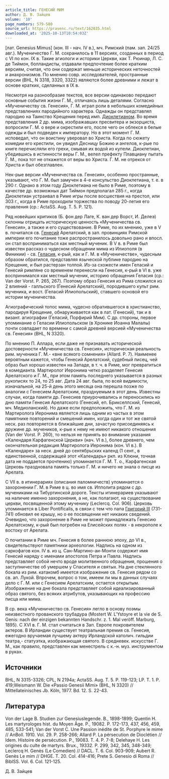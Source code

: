 ```yaml
---
article_title: ГЕНЕСИЙ МИМ
author: Д. В. Зайцев
volume: '10'
page_numbers: 579-580
source_url: https://pravenc.ru/text/162035.html
downloaded_at: '2025-10-13T10:54:03Z'
---
```


[лат. Genesius Mimus] (кон. III - нач. IV в.), мч. Римский (пам. зап. 24/25 авг.). Мученичество Г. М. сохранилось в 11 версиях, созданных в период с VI по кон. IX в. Такие агиологи и историки Церкви, как Т. Рюинар, Л. С. де Тиймон, болландисты, отдавали предпочтение более кратким версиям, считая, что они содержат меньше исторических неточностей и анахронизмов. По мнению совр. исследователей, пространные версии (BHL, N 3318, 3320, 3322) являются более древними и лежат в основе кратких, сделанных в IX в.

Несмотря на разнообразие текстов, все версии одинаково передают основные события жизни Г. М., отличаясь лишь деталями. Согласно «Мученичеству св. Генесия», Г. М. играл роли в небольших комедийных представлениях пародийного характера. Однажды он представлял пародию на Таинство Крещения перед имп. [Диоклетианом](https://pravenc.ru/text/ДИОКЛЕТИАН.html). Во время представления 2 др. мима, изображавших пресвитера и экзорциста, вопросили Г. М. о вере и окрестили его, после чего он облекся в белые одежды и был подведен к императору. Но в этот момент Г. М. исповедал, что он воистину уверовал во Христа. Когда по сюжету комедии его крестили, он увидел Десницу Божию и ангелов, к-рые по книге перечисляли его грехи, смывая их водой из купели. Диоклетиан, убедившись в истинности веры Г. М., велел префекту Плавциану пытать Г. М., пока тот не откажется от веры во Христа. Г. М. не отрекся от Христа и был обезглавлен.

Нек-рые версии «Мученичества св. Генесия», особенно пространные, указывают, что Г. М. был замучен в 4-е консульство Диоклетиана, т. е. в 290 г. Однако в этом году Диоклетиана не было в Риме, поэтому в качестве др. возможных дат Тиймон предполагал 285 г., когда Диоклетиан устраивал в Риме игры после восшествия на престол, или 303 г., когда в Риме проходили торжества по поводу 20-летия его правления (ср.: ActaSS. Аug. T. 5. P. 121).

Ряд новейших критиков (Б. фон дер Лаге, К. ван дер Ворст, И. Делеэ) склонны отрицать историческую ценность «Мученичества св. Генесия», а также и его существование. В Риме, по их мнению, уже в V в. почитался св. [Генесий](https://pravenc.ru/text/Генесий.html) Арелатский, в зап. провинциях Римской империи его почитание тоже распространилось довольно рано и впосл. он стал восприниматься как местный мученик. В V в. в Риме был известен рассказ о чудесном обращении мима из Илиополя (в Финикии) - св. [Геласия](https://pravenc.ru/text/Геласия.html), к-рый, как и Г. М. в «Мученичестве», чудесным образом обратился, представляя языческой публике пародию на Крещение, и был растерзан толпой. Из-за схожести имен Геласий и Генесий римляне со временем перенесли на Генесия, к-рый в VI в. уже воспринимался как местный мученик, историю обращения Геласия (ср.: Van der Vorst. P. 265, 267). Поэтому образ Генесия из Рима сложился из 2 влияний - галльского (Генесий Арелатский), породившего культ рим. мученика, и вост. (Геласий Илиопольский), ставшего основой его истории мученичества.

Агиографический топос мима, чудесно обратившегося в христианство, пародируя Крещение, обнаруживается как в лат. (Генесий), так и в визант. агиографии (Геласий, Порфирий Мим). С др. стороны, первое упоминание о Геласии Илиопольском (в Хронике Иоанна Малалы) почти совпадает по времени с самой древней версией «Мученичества св. Генесия» (BHL, N 3320).

По мнению П. Аллара, если даже не признавать исторической достоверности «Мученичества св. Генесия», историческая реальность рим. мученика Г. М.- «вне всякого сомнения» (Allard. P. 7). Наименее вероятным кажется, чтобы Генесий Арелатский, судебный писец, чей образ был хорошо известен на Западе, в т. ч. в Риме, мог превратиться в комедианта. Мартиролог Иеронима четко разделяет Генесия Арелатского и Г. М., при этом память последнего указывается в разных рукописях то 24, то 25 авг. Дата 24 авг. была, по всей видимости, изначальной, на 25-й день этого месяца она перешла позже по аналогии с Генесием Арелатским, празднуемым в этот день. Известны случаи, когда памяти др. Генесиев приурочивались и переносились ко дню памяти Генесия Арелатского (Генесий, еп. Брикселлский, Генесий, мч. Медиоланский). Но даже если предположить, что Г. М. из Мартиролога Иеронима является лишь одним из частых в этом памятнике повторений и смешений имен, когда один и тот же святой неск. раз повторяется в ближайшие дни, зачастую присоединяясь к дружине др. мучеников, к-рые к нему не имеют никакого отношения (Van der Vorst. P. 260), то нельзя не принять во внимание указания «Календаря Карфагенской Церкви» (нач. VI в.), более древнего, чем окончательная редакция Мартиролога Иеронима (кон. VI в.). В «Календаре» за неск. дней до сентябрьских календ (1 сент., в единственной, содержащей этот «Календарь» ркп. из Клюни, точная дата не поддается прочтению) упоминается Г. М. Т. о., Карфагенская Церковь праздновала память только Г. М. и ничего не знала о писце из Арелата.

С VII в. в итинерариях (описания паломничеств) упоминается о захоронении Г. М. в Риме в ц. во имя св. Ипполита рядом с др. мучениками на Тибуртинской дороге. Тексты итинерариев указывают на наличие именно захоронения, а не, как полагают, на существование церкви, посвященной этому мученику (Leclercq. Col. 906). Церковь упоминается в Liber Pontificalis, в связи с тем что папа [Григорий III](<https://pravenc.ru/text/Григорий III.html>) (731-741) обновил ее крышу, но о ее посвящении нет никаких сведений. Очевидно, что захоронение в Риме не может принадлежать Генесию Арелатскому, к-рый был погребен на Елисейских полях - в некрополе к востоку от Арелата.

О почитании в Риме мч. Генесия в более раннюю эпоху, до VI в., свидетельствуют памятники археологии. Надпись на одном из саркофагов кон. IV в. из ц. Сан-Мартино-аи-Монти содержит имя Генесий наряду с именами апостолов Петра и Павла. Надпись представляет собой нечто вроде молитвенного обращения, прошения о заступничестве об умершем у Спасителя и святых. На дне стеклянного бокала из рим. катакомб имеется изображение св. Генесия рядом со св. ап. Лукой. Впрочем, вопрос о том, имеем ли мы в данных случаях дело с Г. М. или с Генесием Арелатским, остается открытым. Изображение на дне бокала представляет собой идеализированный образ святого, без всяких атрибутов, указывающих на профессию писца или мима.

В ср. века «Мученичество св. Генесия» легло в основу поэмы неизвестного прованского трубадура (Mostert W. L'Ystoyre et la vie de S. Genis: nach der einzigen bekannten Handschr. z. 1. Mal veröff. Marburg, 1895). С XVI в. Г. М. стал считаться в Зап. Европе покровителем актеров. В Ирландии существует театральная премия св. Генесия, ежегодно вручаемая лучшему актеру Ирландской католич. гильдии театра,- статуэтка, изображающая святого. В средневек. искусстве Г. М., как правило, представлен как менестрель с к.-н. муз. инструментом в руках.

## Источники

BHL, N 3315-3326; CPL, N 2194a; ActaSS. Aug. T. 5. P. 119-123; LP. T. 1. P. 419;Weismann W. Die «Passio Genesii Mimi» (BHL, N 3320) // Mittellateinisches Jb. Köln, 1977. Bd. 12. S. 22-43.

## Литература

Von der Lage B. Studien zur Genesiuslegende. B., 1898-1899; Quentin H. Les martyrologes hist. du Moyen Âge. P., 19082. P. 172-173, 437, 456, 459, 485, 533-541; Van der Vorst C. Une Passion inédite de St. Porphyre le mime // AnBoll. 1910. Vol. 29. P. 258-266; Allard P. La pérsecution de Dioclétien // Idem. Histoire de persécution. P., 19083. T. 4. P. 7-8; Delehaye H. Les origines du culte de martyrs. Brux., 19332. P. 299, 342, 345, 348-349; Leclercq H. Genès (Le Comedien) // DACL. T. 6. Col. 903-909; Aubert R. Genès Le mim // DHGE. T. 20. Col. 414-416; Prete S. Genesio di Roma // BiblSS. Vol. 6. Col. 121-125.

Д. В. Зайцев
